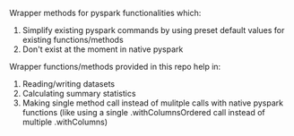 Wrapper methods for pyspark functionalities which:
1. Simplify existing pyspark commands by using preset default values for existing functions/methods
2. Don't exist at the moment in native pyspark

Wrapper functions/methods provided in this repo help in:
1. Reading/writing datasets
2. Calculating summary statistics
3. Making single method call instead of mulitple calls with native pyspark functions (like using a single .withColumnsOrdered call instead of multiple .withColumns)
